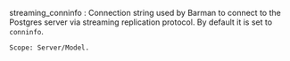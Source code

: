 streaming_conninfo
:   Connection string used by Barman to connect to the Postgres server via
    streaming replication protocol. By default it is set to `conninfo`.

    Scope: Server/Model.
